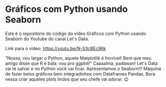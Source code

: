 # Gráficos com Python usando Seaborn

Este é o repositório do código do vídeo Gráficos com Python usando Seaborn do Youtube do canal Let's Data.

Link para o vídeo: https://youtu.be/N-S3cBEc96k

“Nossa, vou largar o Python, aquele Matplotlib é horrível! Bem que meu amigo disse que R é bala: vou pro ggplot!” Caaaalma, padawan! Let's Data vai te salvar e no Python você vai ficar. Apresentamos o Seaborn!!! Máquina de fazer belos gráficos bem integradinhos com Dataframes Pandas. Bora nessa criar aqueles plots lindos que seu chefe vai adorar. 😉
